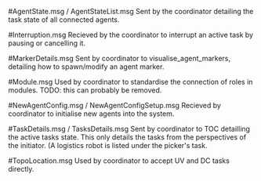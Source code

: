 #AgentState.msg / AgentStateList.msg
Sent by the coordinator detailing the task state of all connected agents.

#Interruption.msg
Recieved by the coordinator to interrupt an active task by pausing or cancelling it.

#MarkerDetails.msg
Sent by coordinator to visualise_agent_markers, detailing how to spawn/modify an agent marker.

#Module.msg
Used by coordinator to standardise the connection of roles in modules.
TODO: this can probably be removed.

#NewAgentConfig.msg / NewAgentConfigSetup.msg
Recieved by coordinator to initialise new agents into the system.

#TaskDetails.msg / TasksDetails.msg
Sent by coordinator to TOC detailling the active tasks state.
This only details the tasks from the perspectives of the initiator. (A logistics robot is listed under the picker's task.

#TopoLocation.msg
Used by coordinator to accept UV and DC tasks directly.
